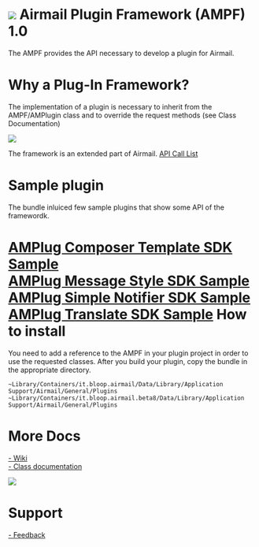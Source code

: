 ![](http://d.pr/i/Cqgn+)
Airmail Plugin Framework (AMPF) 1.0
============================
The AMPF provides the API necessary to develop a plugin for Airmail.

Why a Plug-In Framework?
============================
The implementation of a plugin is necessary to inherit from the AMPF/AMPlugin class and to override the request methods (see Class Documentation)

![](http://d.pr/i/TWsK+)

The framework is an extended part of Airmail.
[API Call List](https://github.com/Airmail/Airmail-Plug-In-Framework/wiki/AMPF-Calls)

Sample plugin
============================
The bundle inluiced few sample plugins that show some API of the framewordk.

[AMPlug Composer Template SDK Sample ](http://github.com/Airmail/Airmail-Plug-In-Framework/wiki/AMPlug-Composer-Template-SDK-Sample)  
[AMPlug Message Style SDK Sample](http://github.com/Airmail/Airmail-Plug-In-Framework/wiki/AMPlug-Message-Style-SDK-Sample)  
[AMPlug Simple Notifier SDK Sample](http://github.com/Airmail/Airmail-Plug-In-Framework/wiki/AMPlug-Simple-Notifier-SDK-Sample)  
[AMPlug Translate SDK Sample](http://github.com/Airmail/Airmail-Plug-In-Framework/wiki/AMPlug-Translate-SDK-Sample)
How to install
============================
You need to add a reference to the AMPF in your plugin project in order to use the requested classes. After you build your plugin, copy the bundle in the appropriate directory.

`~Library/Containers/it.bloop.airmail/Data/Library/Application Support/Airmail/General/Plugins`
`~Library/Containers/it.bloop.airmail.beta8/Data/Library/Application Support/Airmail/General/Plugins`

More Docs
============================
[- Wiki](https://github.com/Airmail/Airmail-Plug-In-Framework/wiki)  
[- Class documentation](http://sdk.airmailapp.com)

![](http://d.pr/i/47fI++)

Support
============================
[- Feedback](http://airmail.tenderapp.com)
